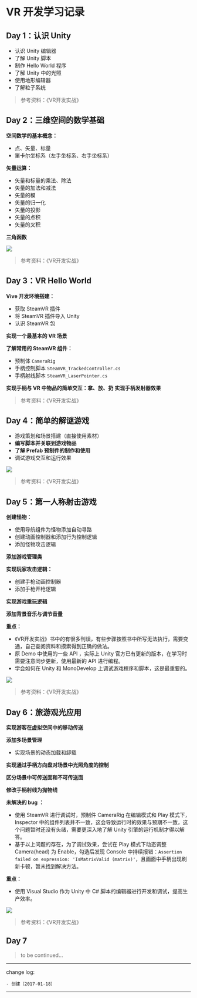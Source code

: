 # VR 开发学习记录

## Day 1：认识 Unity

* 认识 Unity 编辑器
* 了解 Unity 脚本
* 制作 Hello World 程序
* 了解 Unity 中的光照
* 使用地形编辑器
* 了解粒子系统

> 参考资料：《VR开发实战》

## Day 2：三维空间的数学基础

**空间数学的基本概念：**

* 点、矢量、标量
* 笛卡尔坐标系（左手坐标系、右手坐标系）

**矢量运算：**

* 矢量和标量的乘法、除法
* 矢量的加法和减法
* 矢量的模
* 矢量的归一化
* 矢量的投影
* 矢量的点积
* 矢量的叉积

**三角函数**

![](media/14847984271184.jpg)

> 参考资料：《VR开发实战》

## Day 3：VR Hello World

**Vive 开发环境搭建：**

* 获取 SteamVR 插件
* 将 SteamVR 插件导入 Unity
* 认识 SteamVR 包

**实现一个最基本的 VR 场景**

**了解常用的 SteamVR 组件：**

* 预制体 `CameraRig`
* 手柄控制脚本 `SteamVR_TrackedController.cs`
* 手柄射线脚本 `SteamVR_LaserPointer.cs`

**实现手柄与 VR 中物品的简单交互：拿、放、扔**
**实现手柄发射器效果**

> 参考资料：《VR开发实战》

## Day 4：简单的解谜游戏

* 游戏策划和场景搭建（直接使用素材）
* **编写脚本并关联到游戏物品**
* **了解 Prefab 预制件的制作和使用**
* 调试游戏交互和运行效果

![](media/14849971872379.jpg)

> 参考资料：《VR开发实战》

## Day 5：第一人称射击游戏

**创建怪物：**

* 使用导航组件为怪物添加自动寻路
* 创建动画控制器和添加行为控制逻辑
* 添加怪物攻击逻辑

**添加游戏管理类**

**实现玩家攻击逻辑：**

* 创建手枪动画控制器
* 添加手枪开枪逻辑

**实现游戏重玩逻辑**

**添加背景音乐与调节音量**

**重点：**

* 《VR开发实战》书中的有很多刊误，有些步骤按照书中所写无法执行，需要变通，自己查阅资料和摸索得到正确的做法。
* 原 Demo 中使用的一些 API ，实际上 Unity 官方已有更新的版本，在学习时需要注意同步更新，使用最新的 API 进行编程。
* 学会如何在 Unity 和 MonoDevelop 上调试游戏程序和脚本，这是最重要的。

![](media/14852367423772.png)

> 参考资料：《VR开发实战》

## Day 6：旅游观光应用

**实现游客在虚拟空间中的移动传送**

**添加多场景管理**

* 实现场景的动态加载和卸载

**实现通过手柄方向盘对场景中光照角度的控制**

**区分场景中可传送面和不可传送面**

**修改手柄射线为抛物线**

**未解决的 bug ：**

* 使用 SteamVR 进行调试时，预制件 CameraRig 在编辑模式和 Play 模式下，Inspector 中的组件列表并不一致，这会导致运行时的效果与预期不一致，这个问题暂时还没有头绪，需要更深入地了解 Unity 引擎的运行机制才得以解答。
* 基于以上问题的存在，为了调试效果，尝试在 Play 模式下动态调整 Camera(head) 为 Enable，勾选后发现 Console 中持续报错：`Assertion failed on expression: 'IsMatrixValid (matrix)'`，且画面中手柄出现刷新卡顿，暂未找到解决方法。

**重点：**

* 使用 Visual Studio 作为 Unity 中 C# 脚本的编辑器进行开发和调试，提高生产效率。

![](media/14863982154035.png)

> 参考资料：《VR开发实战》

## Day 7

> to be continued...

---

change log: 

	- 创建（2017-01-18）

---


